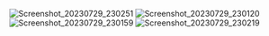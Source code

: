 ![Screenshot_20230729_230251](https://github.com/mohamadahmadabdullahsaif/SmartHome/assets/132301550/8439ec9a-7034-4b0a-ab3a-c34996c45fd8)
![Screenshot_20230729_230120](https://github.com/mohamadahmadabdullahsaif/SmartHome/assets/132301550/5b6d0bc3-91e7-42cc-805b-3f024cb09f4e)
![Screenshot_20230729_230159](https://github.com/mohamadahmadabdullahsaif/SmartHome/assets/132301550/e4028524-761f-4a18-be7a-01d14ca9a315)
![Screenshot_20230729_230219](https://github.com/mohamadahmadabdullahsaif/SmartHome/assets/132301550/f8f77c0f-7fad-4fd1-b10f-a8b13cfce626)


